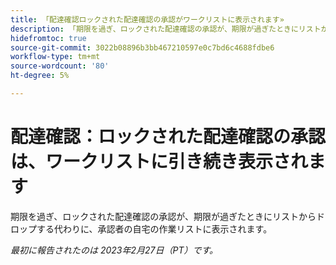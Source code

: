 ```yaml
---
title: 「配達確認ロックされた配達確認の承認がワークリストに表示されます»
description: 「期限を過ぎ、ロックされた配達確認の承認が、期限が過ぎたときにリストからドロップする代わりに、承認者の自宅の作業リストに表示されます。」
hidefromtoc: true
source-git-commit: 3022b08896b3bb467210597e0c7bd6c4688fdbe6
workflow-type: tm+mt
source-wordcount: '80'
ht-degree: 5%

---
```



# 配達確認：ロックされた配達確認の承認は、ワークリストに引き続き表示されます

<!--This issue is on the WF and WFP TOC-->

期限を過ぎ、ロックされた配達確認の承認が、期限が過ぎたときにリストからドロップする代わりに、承認者の自宅の作業リストに表示されます。

_最初に報告されたのは 2023年2月27日（PT）です。_

